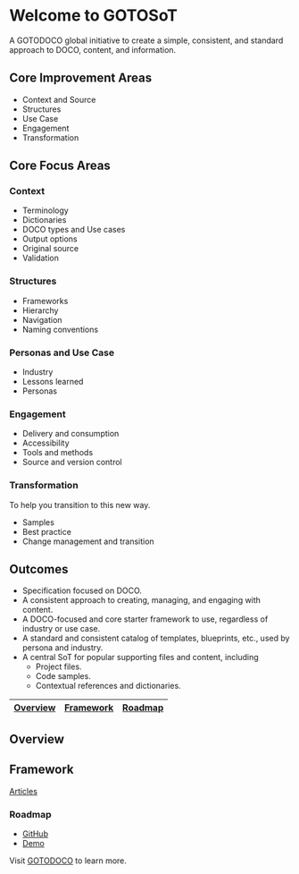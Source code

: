 # Welcome to GOTOSoT

A GOTODOCO global initiative to create a simple, consistent, and standard approach to DOCO, content, and information.

## Core Improvement Areas
- Context and Source
- Structures
- Use Case 
- Engagement
- Transformation

## Core Focus Areas
### Context 
- Terminology
- Dictionaries
- DOCO types and Use cases
- Output options
- Original source
- Validation

### Structures
- Frameworks
- Hierarchy
- Navigation
- Naming conventions

### Personas and Use Case
- Industry
- Lessons learned
- Personas

### Engagement
- Delivery and consumption
- Accessibility
- Tools and methods
- Source and version control

### Transformation
To help you transition to this new way.
- Samples
- Best practice
- Change management and transition

## Outcomes

- Specification focused on DOCO.
- A consistent approach to creating, managing, and engaging with content.
- A DOCO-focused and core starter framework to use, regardless of industry or use case.
- A standard and consistent catalog of templates, blueprints, etc., used by persona and industry.
- A central SoT for popular supporting files and content, including
  - Project files.
  - Code samples.
  - Contextual references and dictionaries.
  
| [Overview](#overview)| [Framework](#framework) |[Roadmap](#roadmap) |
| --| --|--|

## Overview


## Framework

[Articles](https://github.com/GOTOSoT/articles)


### Roadmap 
- [GitHub](https://github.com/orgs/GOTOSoT/projects/2/views/1)
- [Demo](https://demos.gotodoco.com/gotosot)


Visit [GOTODOCO](https://gotodoco.com) to learn more.
